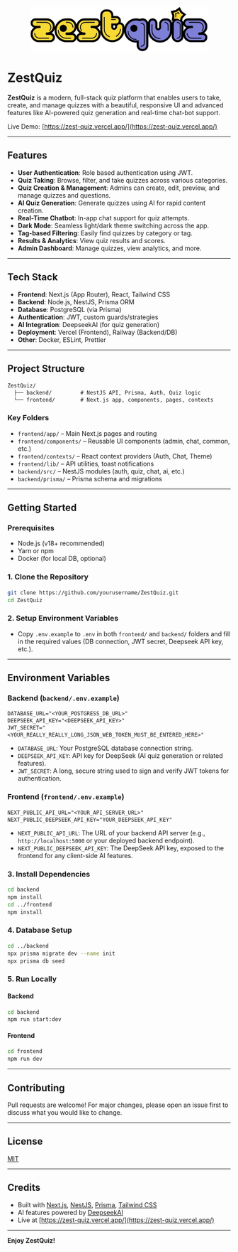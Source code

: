 <p align="center"><a href="https://zest-quiz.vercel.app/" target="_blank"><img src="https://raw.githubusercontent.com/SiddhantaChandra/ZestQuiz/refs/heads/main/frontend/public/ZestQuizLogo.webp" width="400" alt="ZestQuiz Logo"></a></p>

# ZestQuiz

**ZestQuiz** is a modern, full-stack quiz platform that enables users to take, create, and manage quizzes with a beautiful, responsive UI and advanced features like AI-powered quiz generation and real-time chat-bot support.

Live Demo: [https://zest-quiz.vercel.app/](https://zest-quiz.vercel.app/)

---

## Features

- **User Authentication**: Role based authentication using JWT.
- **Quiz Taking**: Browse, filter, and take quizzes across various categories.
- **Quiz Creation & Management**: Admins can create, edit, preview, and manage quizzes and questions.
- **AI Quiz Generation**: Generate quizzes using AI for rapid content creation.
- **Real-Time Chatbot**: In-app chat support for quiz attempts.
- **Dark Mode**: Seamless light/dark theme switching across the app.
- **Tag-based Filtering**: Easily find quizzes by category or tag.
- **Results & Analytics**: View quiz results and scores.
- **Admin Dashboard**: Manage quizzes, view analytics, and more.

---

## Tech Stack

- **Frontend**: Next.js (App Router), React, Tailwind CSS
- **Backend**: Node.js, NestJS, Prisma ORM
- **Database**: PostgreSQL (via Prisma)
- **Authentication**: JWT, custom guards/strategies
- **AI Integration**: DeepseekAI (for quiz generation)
- **Deployment**: Vercel (Frontend), Railway (Backend/DB)
- **Other**: Docker, ESLint, Prettier

---

## Project Structure

```
ZestQuiz/
  ├── backend/         # NestJS API, Prisma, Auth, Quiz logic
  └── frontend/        # Next.js app, components, pages, contexts
```

### Key Folders

- `frontend/app/` – Main Next.js pages and routing
- `frontend/components/` – Reusable UI components (admin, chat, common, etc.)
- `frontend/contexts/` – React context providers (Auth, Chat, Theme)
- `frontend/lib/` – API utilities, toast notifications
- `backend/src/` – NestJS modules (auth, quiz, chat, ai, etc.)
- `backend/prisma/` – Prisma schema and migrations

---

## Getting Started

### Prerequisites

- Node.js (v18+ recommended)
- Yarn or npm
- Docker (for local DB, optional)

### 1. Clone the Repository

```bash
git clone https://github.com/yourusername/ZestQuiz.git
cd ZestQuiz
```

### 2. Setup Environment Variables

- Copy `.env.example` to `.env` in both `frontend/` and `backend/` folders and fill in the required values (DB connection, JWT secret, Deepseek API key, etc.).

---

## Environment Variables

### Backend (`backend/.env.example`)

```env
DATABASE_URL="<YOUR_POSTGRESS_DB_URL>"
DEEPSEEK_API_KEY="<DEEPSEEK_API_KEY>"
JWT_SECRET="<YOUR_REALLY_REALLY_LONG_JSON_WEB_TOKEN_MUST_BE_ENTERED_HERE>"
```

- `DATABASE_URL`: Your PostgreSQL database connection string.
- `DEEPSEEK_API_KEY`: API key for DeepSeek (AI quiz generation or related features).
- `JWT_SECRET`: A long, secure string used to sign and verify JWT tokens for authentication.

### Frontend (`frontend/.env.example`)

```env
NEXT_PUBLIC_API_URL="<YOUR_API_SERVER_URL>"
NEXT_PUBLIC_DEEPSEEK_API_KEY="YOUR_DEEPSEEK_API_KEY"
```

- `NEXT_PUBLIC_API_URL`: The URL of your backend API server (e.g., `http://localhost:5000` or your deployed backend endpoint).
- `NEXT_PUBLIC_DEEPSEEK_API_KEY`: The DeepSeek API key, exposed to the frontend for any client-side AI features.

### 3. Install Dependencies

```bash
cd backend
npm install
cd ../frontend
npm install
```

### 4. Database Setup

```bash
cd ../backend
npx prisma migrate dev --name init
npx prisma db seed
```

### 5. Run Locally

#### Backend

```bash
cd backend
npm run start:dev
```

#### Frontend

```bash
cd frontend
npm run dev
```

---

## Contributing

Pull requests are welcome! For major changes, please open an issue first to discuss what you would like to change.

---

## License

[MIT](LICENSE)

---

## Credits

- Built with [Next.js](https://nextjs.org/), [NestJS](https://nestjs.com/), [Prisma](https://www.prisma.io/), [Tailwind CSS](https://tailwindcss.com/)
- AI features powered by [DeepseekAI](https://www.deepseek.com/en)
- Live at [https://zest-quiz.vercel.app/](https://zest-quiz.vercel.app/)

---

**Enjoy ZestQuiz!** 
